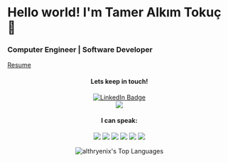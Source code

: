 # Hello world! I'm Tamer Alkım Tokuç 👋

### Computer Engineer | Software Developer
<a href="https://drive.google.com/file/d/1NZOTfgmXlrro4sw-q-yzmPflJXCDFdwe/view?usp=sharing">Resume</a>


<div id="badges" align="center">
  <h4>Lets keep in touch!</h4>
  <a href="https://www.linkedin.com/in/tmralkim/">
    <img src="https://img.shields.io/badge/LinkedIn-blue?style=for-the-badge&logo=linkedin&logoColor=white" alt="LinkedIn Badge"/>
  </a>
  <br/>
  <a href="mailto:tameralkim@gmail.com?bcc=tameralkim@yahoo.com&subject=Hello%20from%20your%20GitHub%20page">
    <img src="https://img.shields.io/badge/Gmail-D14836?style=for-the-badge&logo=gmail&logoColor=white"/>
  </a>
</div>

<div id="badges" align="center">
  <h4>I can speak:</h4>
    <img src="https://img.shields.io/badge/HTML5-E34F26?style=for-the-badge&logo=html5&logoColor=white"/>
    <img src="https://img.shields.io/badge/CSS3-1572B6?style=for-the-badge&logo=css3&logoColor=white"/>
    <img src="https://img.shields.io/badge/Bootstrap-563D7C?style=for-the-badge&logo=bootstrap&logoColor=white"/>
    <img src="https://img.shields.io/badge/React-20232A?style=for-the-badge&logo=react&logoColor=61DAFB"/>
    <img src="https://img.shields.io/badge/JavaScript-323330?style=for-the-badge&logo=javascript&logoColor=F7DF1E"/>
    <img src="https://img.shields.io/badge/Python-FFD43B?style=for-the-badge&logo=python&logoColor=blue"/>
    
![althryenix's Top Languages](https://github-readme-stats.vercel.app/api/top-langs/?username=althryenix&theme=dracula&show_icons=true&hide_border=true&layout=compact)
</div>







<!--
**althryenix/althryenix** is a ✨ _special_ ✨ repository because its `README.md` (this file) appears on your GitHub profile.

Here are some ideas to get you started:

- 🔭 I’m currently working on ...
- 🌱 I’m currently learning ...
- 👯 I’m looking to collaborate on ...
- 🤔 I’m looking for help with ...
- 💬 Ask me about ...
- 📫 How to reach me: ...
- 😄 Pronouns: ...
- ⚡ Fun fact: ...
-->
